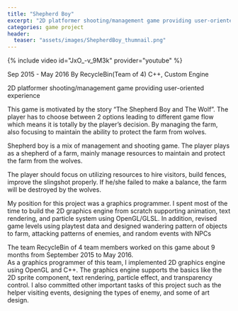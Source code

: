 ```yaml
---
title: "Shepherd Boy"
excerpt: "2D platformer shooting/management game providing user-oriented experience"
categories: game project
header:
  teaser: "assets/images/ShepherdBoy_thumnail.png"
---
```


{% include video id="JxO_-v_9M3k" provider="youtube" %}

Sep 2015 - May 2016
By RecycleBin(Team of 4)
C++, Custom Engine

2D platformer shooting/management game providing user-oriented experience

This game is motivated by the story “The Shepherd Boy and The Wolf”. The player has to choose between 2 options leading to different game flow which means it is totally by the player’s decision. By managing the farm, also focusing to maintain the ability to protect the farm from wolves.

Shepherd boy is a mix of management and shooting game. The player plays as a shepherd of a farm, mainly manage resources to maintain and protect the farm from the wolves.

The player should focus on utilizing resources to hire visitors, build fences, improve the slingshot properly. If he/she failed to make a balance, the farm will be destroyed by the wolves.

My position for this project was a graphics programmer. I spent most of the time to build the 2D graphics engine from scratch supporting animation, text rendering, and particle system using OpenGL/GLSL. In addition, revised game levels using playtest data and designed wandering pattern of objects to farm, attacking patterns of enemies, and random events with NPCs

The team RecycleBin of 4 team members worked on this game about 9 months from September 2015 to May 2016.  
As a graphics programmer of this team, I implemented 2D graphics engine using OpenGL and C++. 
The graphics engine supports the basics like the 2D sprite component, text rendering, particle effect, and transparency control.
I also committed other important tasks of this project such as the helper visiting events, designing the types of enemy, and some of art design.
